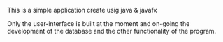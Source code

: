 This is a simple application create usig java & javafx

Only the user-interface is built at the moment and on-going the development of the database
and the other functionality of the program.
